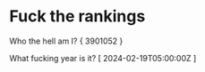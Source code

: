 # Fuck the rankings

Who the hell am I?
{ 3901052 }

What fucking year is it?
[ 2024-02-19T05:00:00Z ]
